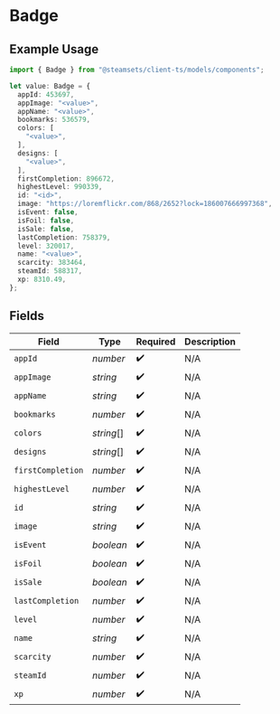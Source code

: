 # Badge

## Example Usage

```typescript
import { Badge } from "@steamsets/client-ts/models/components";

let value: Badge = {
  appId: 453697,
  appImage: "<value>",
  appName: "<value>",
  bookmarks: 536579,
  colors: [
    "<value>",
  ],
  designs: [
    "<value>",
  ],
  firstCompletion: 896672,
  highestLevel: 990339,
  id: "<id>",
  image: "https://loremflickr.com/868/2652?lock=186007666997368",
  isEvent: false,
  isFoil: false,
  isSale: false,
  lastCompletion: 758379,
  level: 320017,
  name: "<value>",
  scarcity: 383464,
  steamId: 588317,
  xp: 8310.49,
};
```

## Fields

| Field              | Type               | Required           | Description        |
| ------------------ | ------------------ | ------------------ | ------------------ |
| `appId`            | *number*           | :heavy_check_mark: | N/A                |
| `appImage`         | *string*           | :heavy_check_mark: | N/A                |
| `appName`          | *string*           | :heavy_check_mark: | N/A                |
| `bookmarks`        | *number*           | :heavy_check_mark: | N/A                |
| `colors`           | *string*[]         | :heavy_check_mark: | N/A                |
| `designs`          | *string*[]         | :heavy_check_mark: | N/A                |
| `firstCompletion`  | *number*           | :heavy_check_mark: | N/A                |
| `highestLevel`     | *number*           | :heavy_check_mark: | N/A                |
| `id`               | *string*           | :heavy_check_mark: | N/A                |
| `image`            | *string*           | :heavy_check_mark: | N/A                |
| `isEvent`          | *boolean*          | :heavy_check_mark: | N/A                |
| `isFoil`           | *boolean*          | :heavy_check_mark: | N/A                |
| `isSale`           | *boolean*          | :heavy_check_mark: | N/A                |
| `lastCompletion`   | *number*           | :heavy_check_mark: | N/A                |
| `level`            | *number*           | :heavy_check_mark: | N/A                |
| `name`             | *string*           | :heavy_check_mark: | N/A                |
| `scarcity`         | *number*           | :heavy_check_mark: | N/A                |
| `steamId`          | *number*           | :heavy_check_mark: | N/A                |
| `xp`               | *number*           | :heavy_check_mark: | N/A                |